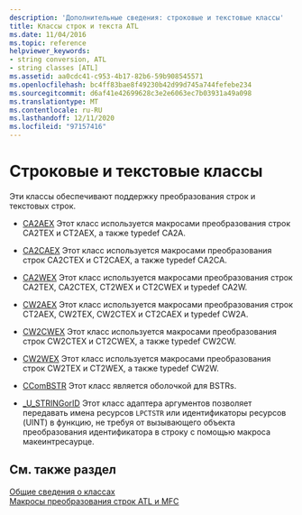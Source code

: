 ```yaml
---
description: 'Дополнительные сведения: строковые и текстовые классы'
title: Классы строк и текста ATL
ms.date: 11/04/2016
ms.topic: reference
helpviewer_keywords:
- string conversion, ATL
- string classes [ATL]
ms.assetid: aa0cdc41-c953-4b17-82b6-59b908545571
ms.openlocfilehash: bc4ff83bae8f49230b42d99d745a744fefebe234
ms.sourcegitcommit: d6af41e42699628c3e2e6063ec7b03931a49a098
ms.translationtype: MT
ms.contentlocale: ru-RU
ms.lasthandoff: 12/11/2020
ms.locfileid: "97157416"
---
```

# <a name="string-and-text-classes"></a>Строковые и текстовые классы

Эти классы обеспечивают поддержку преобразования строк и текстовых строк.

- [CA2AEX](../atl/reference/ca2aex-class.md) Этот класс используется макросами преобразования строк CA2TEX и CT2AEX, а также typedef CA2A.

- [CA2CAEX](../atl/reference/ca2caex-class.md) Этот класс используется макросами преобразования строк CA2CTEX и CT2CAEX, а также typedef CA2CA.

- [CA2WEX](../atl/reference/ca2wex-class.md) Этот класс используется макросами преобразования строк CA2TEX, CA2CTEX, CT2WEX и CT2CWEX и typedef CA2W.

- [CW2AEX](../atl/reference/cw2aex-class.md) Этот класс используется макросами преобразования строк CT2AEX, CW2TEX, CW2CTEX и CT2CAEX и typedef CW2A.

- [CW2CWEX](../atl/reference/cw2cwex-class.md) Этот класс используется макросами преобразования строк CW2CTEX и CT2CWEX, а также typedef CW2CW.

- [CW2WEX](../atl/reference/cw2wex-class.md) Этот класс используется макросами преобразования строк CW2TEX и CT2WEX, а также typedef CW2W.

- [CComBSTR](../atl/reference/ccombstr-class.md) Этот класс является оболочкой для BSTRs.

- [_U_STRINGorID](../atl/reference/u-stringorid-class.md) Этот класс адаптера аргументов позволяет передавать имена ресурсов `LPCTSTR` или идентификаторы ресурсов (UINT) в функцию, не требуя от вызывающего объекта преобразования идентификатора в строку с помощью макроса макеинтресаурце.

## <a name="see-also"></a>См. также раздел

[Общие сведения о классах](../atl/atl-class-overview.md)<br/>
[Макросы преобразования строк ATL и MFC](reference/string-conversion-macros.md)
